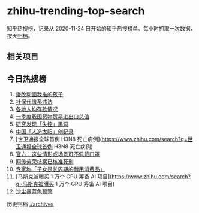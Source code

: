 # zhihu-trending-top-search

知乎热搜榜，记录从 2020-11-24
日开始的知乎热搜榜单。每小时抓取一次数据，按天[归档](./archives)。

## 相关项目

## 今日热搜榜

<!-- BEGIN -->
<!-- 最后更新时间 Thu Apr 13 2023 22:10:24 GMT+0800 (China Standard Time) -->

1. [漫改动画我推的孩子](https://www.zhihu.com/search?q=漫改动画我推的孩子)
1. [社保代缴系违法](https://www.zhihu.com/search?q=社保代缴系违法)
1. [各地人均存款情况](https://www.zhihu.com/search?q=各地人均存款情况)
1. [一季度我国货物贸易进出口总值](https://www.zhihu.com/search?q=一季度我国货物贸易进出口总值)
1. [研究发现「失控」黑洞](https://www.zhihu.com/search?q=研究发现「失控」黑洞)
1. [中国「人造太阳」创纪录](https://www.zhihu.com/search?q=中国「人造太阳」创纪录)
1. [世卫通报全球首例 H3N8
   死亡病例](https://www.zhihu.com/search?q=世卫通报全球首例 H3N8 死亡病例)
1. [官方：这些情形或场景可不佩戴口罩](https://www.zhihu.com/search?q=官方：这些情形或场景可不佩戴口罩)
1. [网传劳荣枝案已核准死刑](https://www.zhihu.com/search?q=网传劳荣枝案已核准死刑)
1. [专家称「子女是长周期的耐用消费品」](https://www.zhihu.com/search?q=专家称「子女是长周期的耐用消费品」)
1. [马斯克被曝买 1 万个 GPU 筹备 AI
   项目](https://www.zhihu.com/search?q=马斯克被曝买 1 万个 GPU 筹备 AI 项目)
1. [沙尘暴蓝色预警](https://www.zhihu.com/search?q=沙尘暴蓝色预警)

<!-- END -->

历史归档 [./archives](./archives)
